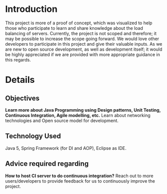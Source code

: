# Introduction #

This project is more of a proof of concept, which was visualized to help those who participate to learn and share knowledge about the load balancing of servers. Currently, the project is not scoped and therefore; it may be possible to increase the scope going forward.
We would love other developers to participate in this project and give their valuable inputs. As we are new to open source development, as well as development itself; it would be highly appreciated if we are provided with more appropriate guidance in this regards.


# Details #

## Objectives ##
**Learn more about Java Programming using Design patterns, Unit Testing, Continuous Integration, Agile modelling, etc.** Learn about networking technologies and Open source model for development.

## Technology Used ##
Java 5, Spring Framework (for DI and AOP), Eclipse as IDE.

## Advice required regarding ##
**How to host CI server to do continuous integration?** Reach out to more users/developers to provide feedback for us to continuously improve the project.

